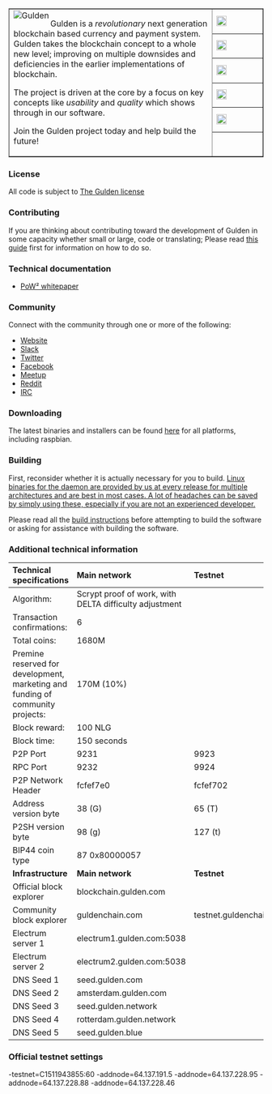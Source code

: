 <table cellspacing="0" cellpadding="0" color="grey" border="1px">
  <tr border=0>
    <td border="0px" width="80%" rowspan="7">
      <a href="https://www.Gulden.com">
        <img align="left" src="https://dev.gulden.com/images/branding/gblue256x256.png" alt="Gulden"/>
      </a>
      <p>Gulden is a <i>revolutionary</i> next generation blockchain based currency and payment system.<br/>
      Gulden takes the blockchain concept to a whole new level; improving on multiple downsides and deficiencies in the earlier implementations of blockchain.</p>
      <p>The project is driven at the core by a focus on key concepts like <i>usability</i> and <i>quality</i> which shows through in our software.</p><p>Join the Gulden project today and help build the future!</p>
    </td>
    <td width="20%" border=0>
      <a href="#">
        <img height="20px" src="https://travis-ci.org/Gulden/gulden-official.svg?branch=pow2_testing" alt="ci build status"/>
      </a>
    </td>
  </tr>
  <tr border=0>
    <td>
      <a href="https://github.com/Gulden/gulden-official/issues">
        <img  height="20px" src="https://img.shields.io/github/issues/gulden/gulden-official.svg" alt="open issues"/>
    </td>
  </tr>
  <tr border=0>
    <td>
      <a href="https://github.com/Gulden/gulden-official/issues?q=is%3Aissue+is%3Aclosed">
        <img  height="20px" src="https://img.shields.io/github/issues-closed/gulden/gulden-official.svg" alt="closed issues"/>
      </a>
    </td>
  </tr>
  <tr border=0>
    <td border=0>
      <a href="https://github.com/Gulden/gulden-official/releases">
        <img height="20px" src="https://img.shields.io/github/downloads/gulden/gulden-official/total.svg" alt="total downloads"/>
      </a>
    </td>
  </tr>
  <tr border=0>
    <td>
      <a href="https://github.com/Gulden/gulden-official/commits/master">
        <img height="20px" src="https://img.shields.io/github/commit-activity/4w/gulden/gulden-official.svg" alt="commits 4w"/>
      </a>
    </td>
  </tr>
  <tr>
    <td>&nbsp;</td>
  </tr>
</table>



### License
All code is subject to [The Gulden license](https://github.com/Gulden/gulden-official/blob/master/COPYING_gulden)

### Contributing
If you are thinking about contributing toward the development of Gulden in some capacity whether small or large, code or translating; Please read [this guide](./CONTRIBUTING.md) first for information on how to do so.

### Technical documentation
* [PoW² whitepaper](https://github.com/Gulden/gulden-official/raw/master/technical_documentation/Gulden_PoW2.pdf)

### Community

Connect with the community through one or more of the following:

* [Website](https://gulden.com)
* [Slack](https://gulden.com/join)
* [Twitter](http://twitter.com/gulden)
* [Facebook](http://facebook.com/gulden)
* [Meetup](https://www.meetup.com/gulden)
* [Reddit](https://www.reddit.com/r/GuldenCommunity)
* [IRC](https://webchat.freenode.net/?channels=Gulden)


### Downloading

The latest binaries and installers can be found [here](https://github.com/Gulden/gulden-official/releases) for all platforms, including raspbian.

### Building
First, reconsider whether it is actually necessary for you to build.
[Linux binaries for the daemon are provided by us at every release for multiple architectures and are best in most cases. A lot of headaches can be saved by simply using these, especially if you are not an experienced developer.](https://github.com/Gulden/gulden-official/releases)

Please read all the [build instructions](./doc/building.md) before attempting to build the software or asking for assistance with building the software.

### Additional technical information


|Technical specifications|Main network|Testnet|
|:-----------|:---------|:---------|
|Algorithm:|Scrypt proof of work, with DELTA difficulty adjustment||
|Transaction confirmations:|6||
|Total coins:|1680M||
|Premine reserved for development, marketing and funding of community projects:|170M (10%)||
|Block reward:|100 NLG||
|Block time:|150 seconds||
|P2P Port|9231|9923|
|RPC Port|9232|9924|
|P2P Network Header|fcfef7e0|fcfef702|
|Address version byte|38 (G)|65 (T)|
|P2SH version byte|98 (g)|127 (t)|
|BIP44 coin type|87 0x80000057||
|**Infrastructure**|**Main network**|**Testnet**|
|Official block explorer|blockchain.gulden.com||
|Community block explorer|guldenchain.com|testnet.guldenchain.com|
|Electrum server 1|electrum1.gulden.com:5038||
|Electrum server 2|electrum2.gulden.com:5038||
|DNS Seed 1|seed.gulden.com||
|DNS Seed 2|amsterdam.gulden.com||
|DNS Seed 3|seed.gulden.network||
|DNS Seed 4|rotterdam.gulden.network||
|DNS Seed 5|seed.gulden.blue||

### Official testnet settings
-testnet=C1511943855:60 -addnode=64.137.191.5 -addnode=64.137.228.95 -addnode=64.137.228.88 -addnode=64.137.228.46
